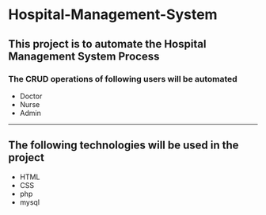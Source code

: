 # Hospital-Management-System
## This project is to automate the Hospital Management System Process
### The CRUD operations of following users will be  automated
- Doctor
- Nurse
- Admin

---

## The following technologies will be used in the project

- HTML
- CSS
- php
- mysql
